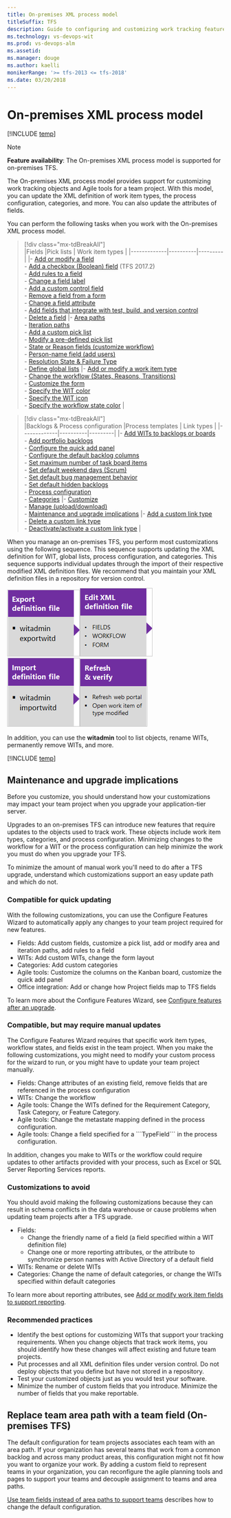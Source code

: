 ```yaml
---
title: On-premises XML process model
titleSuffix: TFS 
description: Guide to configuring and customizing work tracking features for TFS and the on-premises process model  
ms.technology: vs-devops-wit
ms.prod: vs-devops-alm
ms.assetid: 
ms.manager: douge
ms.author: kaelli
monikerRange: '>= tfs-2013 <= tfs-2018'
ms.date: 03/20/2018
---
```





# On-premises XML process model 

[!INCLUDE [temp](../_shared/version-header-tfs-only.md)]


> [!NOTE]   
> **Feature availability**:  The On-premises XML process model is supported for on-premises TFS.  


The On-premises XML process model provides support for customizing work tracking objects and Agile tools for a team project. With this model, you can update the XML definition of work item types, the process configuration, categories, and more. You can also update the attributes of fields. 


You can perform the following tasks when you work with the On-premises XML process model. 

<a id="on-prem-xml-process-model"></a>


> [!div class="mx-tdBreakAll"]  
> |Fields  |Pick lists   |   Work item types |
> |-------------|----------|---------|
> |- [Add or modify a field](add-modify-field.md)<br/>- [Add a checkbox (Boolean) field](add-modify-field.md#boolean-field) (TFS 2017.2)<br/>- [Add rules to a field](add-modify-field.md#add-rules)<br/>- [Change a field label](add-modify-field.md#change-label)<br/>- [Add a custom control field](add-modify-field.md#custom-control)<br/>- [Remove a field from a form](add-modify-field.md#change-label)<br/>- [Change a field attribute](add-modify-field.md#change-attribute)<br/>- [Add fields that integrate with test, build, and version control](add-modify-field.md#integration-fields)<br/>- [Delete a field](add-modify-field.md#delete-field) |- [Area paths](set-area-paths.md)<br/>- [Iteration paths](set-iteration-paths-sprints.md)<br/>- [Add a custom pick list](add-modify-field.md#picklist)<br/>- [Modify a pre-defined pick list](add-modify-field.md#picklist)<br/>- [State or Reason fields (customize workflow)](reference/change-workflow-wit.md)<br/>- [Person-name field (add users)](../../security/add-users-team-project.md) <br/>- [Resolution State & Failure Type](customize-work.md#test-experience)<br/>- [Define global lists](reference/define-global-lists.md) |- [Add or modify a work item type](add-modify-wit.md)<br/>- [Change the workflow (States, Reasons, Transitions)](reference/change-workflow-wit.md)<br/>- [Customize the form](reference/change-work-item-form-layout.md)<br/>- [Specify the WIT color](reference/process-configuration-xml-element.md#wit-colors)<br/>- [Specify the WIT icon](reference/process-configuration-xml-element.md)<br/>- [Specify the workflow state color](reference/process-configuration-xml-element.md#state-colors) |


> [!div class="mx-tdBreakAll"]  
> |Backlogs & Process configuration  |Process templates  | Link types |
> |-------------|----------|---------|
> |- [Add WITs to backlogs or boards](add-wits-to-backlogs-and-boards.md)<br/>- [Add portfolio backlogs](add-portfolio-backlogs.md)<br/>- [Configure the quick add panel](reference/process-configuration-xml-element.md#add)<br/>- [Configure the default backlog columns](reference/process-configuration-xml-element.md#columns)<br/>- [Set maximum number of task board items](reference/process-configuration-xml-element.md#number_items)<br/>- [Set default weekend days (Scrum)](reference/process-configuration-xml-element.md#weekend_days) <br/>- [Set default bug management behavior](reference/process-configuration-xml-element.md#behaviors) <br/>- [Set default hidden backlogs](reference/process-configuration-xml-element.md#behaviors) <br/>- [Process configuration](reference/process-configuration-xml-element.md)<br/>- [Categories](reference/categories-xml-element-reference.md) |- [Customize](reference/process-templates/customize-process.md)<br/>- [Manage (upload/download)](../work-items/guidance/manage-process-templates.md)<br/>- [Maintenance and upgrade implications](#before-you-customize) |- [Add a custom link type](reference/link-type-element-reference.md)<br/>- [Delete a custom link type](reference/witadmin/manage-link-types.md)<br/>- [Deactivate/activate a custom link type](reference/witadmin/manage-link-types.md) | 


<a id="on-prem-xml-sequence"></a>

When you manage an on-premises TFS, you perform most customizations using the following sequence. This sequence supports updating the XML definition for WIT, global lists, process configuration, and categories. This sequence supports individual updates through the import of their respective modified XML definition files. We recommend that you maintain your XML definition files in a repository for version control.  

[![Export XML definition file](_img/cust-wit-form-export-def-file.png)](customize-wit-form.md#witadmin)[![Edit XML definition file](_img/cust-wit-form-edit-def-file.png)](reference/weblayout-xml-elements.md)[![Import WIT definition file](_img/cust-wit-form-import-def-file.png)](customize-wit-form.md#witadmin)![Refresh and verify changes](_img/cust-wit-form-refresh-verify.png)  

In addition, you can use the **witadmin** tool to list objects, rename WITs, permanently remove WITs, and more.  
 

[!INCLUDE [temp](../_shared/process-editor.md)]  




<a id="before-you-customize"></a>
## Maintenance and upgrade implications
Before you customize, you should understand how your customizations may impact your team project when you upgrade your application-tier server.  

Upgrades to an on-premises TFS can introduce new features that require updates to the objects used to track work. These objects include work item types, categories, and process configuration. Minimizing changes to the workflow for a WIT or the process configuration can help minimize the work you must do when you upgrade your TFS. 

To minimize the amount of manual work you'll need to do after a TFS upgrade, understand which customizations support an easy update path and which do not. 



### Compatible for quick updating  

With the following customizations, you can use the Configure Features Wizard to automatically apply any changes to your team project required for new features.

<ul>
<li>Fields: Add custom fields, customize a pick list, add or modify area and iteration paths, add rules to a field  </li>
<li>WITs: Add custom WITs, change the form layout</li>
<li>Categories: Add custom categories  </li>
<li>Agile tools: Customize the columns on the Kanban board, customize the quick add panel  </li>
<li>Office integration: Add or change how Project fields map to TFS fields   </li>
</ul>

To learn more about the Configure Features Wizard, see [Configure features after an upgrade](configure-features-after-upgrade.md).


### Compatible, but may require manual updates

The Configure Features Wizard requires that specific work item types, workflow states, and fields exist in the team project. When you make the following customizations, you might need to modify your custom process for the wizard to run, or you might have to update your team project manually. 

<ul>
<li>Fields: Change attributes of an existing field, remove fields that are referenced in the process configuration </li>
<li>WITs: Change the workflow </li>
<li>Agile tools: Change the WITs defined for the Requirement Category, Task Category, or Feature Category.</li>
<li>Agile tools: Change the metastate mapping defined in the process configuration.  </li>
<li>Agile tools: Change a field specified for a ```TypeField``` in the process configuration.   </li>
</ul>

In addition, changes you make to WITs or the workflow could require updates to other artifacts provided with your process, such as Excel or SQL Server Reporting Services reports.
 

### Customizations to avoid
You should avoid making the following customizations because they can result in schema conflicts in the data warehouse or cause problems when updating team projects after a TFS upgrade. 

*	Fields:  
	*	Change the friendly name of a field (a field specified within a WIT definition file)  
	*	Change one or more reporting attributes, or the attribute to synchronize person names with Active Directory of a default field  
*	WITs: Rename or delete WITs 
*	Categories: Change the name of default categories, or change the WITs specified within default categories  

To learn more about reporting attributes, see [Add or modify work item fields to support reporting](http://msdn.microsoft.com/library/ee921481.aspx).

### Recommended practices  
*	Identify the best options for customizing WITs that support your tracking requirements. When you change objects that track work items, you should identify how these changes will affect existing and future team projects.  
*	Put processes and all XML definition files under version control. Do not deploy objects that you define but have not stored in a repository.  
*	Test your customized objects just as you would test your software.  
*	Minimize the number of custom fields that you introduce. Minimize the number of fields that you make reportable.  

 

## Replace team area path with a team field (On-premises TFS)  
The default configuration for team projects associates each team with an area path. If your organization has several teams that work from a common backlog and across many product areas, this configuration might not fit how you want to organize your work. By adding a custom field to represent teams in your organization, you can reconfigure the agile planning tools and pages to support your teams and decouple assignment to teams and area paths.

[Use team fields instead of area paths to support teams](../customize/use-team-fields-instead-area-paths.md) describes how to change the default configuration.

<!--- Add definitions for these 
release 
team 

--> 